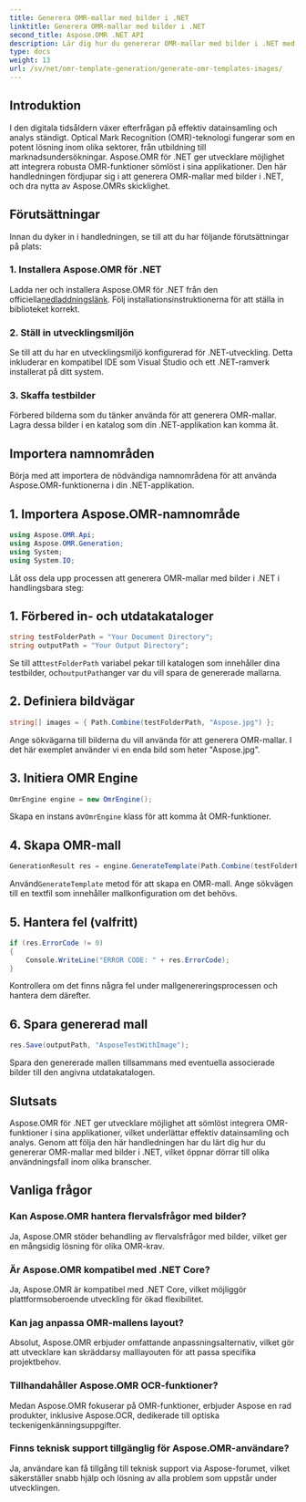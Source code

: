 ```yaml
---
title: Generera OMR-mallar med bilder i .NET
linktitle: Generera OMR-mallar med bilder i .NET
second_title: Aspose.OMR .NET API
description: Lär dig hur du genererar OMR-mallar med bilder i .NET med Aspose.OMR för effektiv datainsamling och analys. Kom igång idag!
type: docs
weight: 13
url: /sv/net/omr-template-generation/generate-omr-templates-images/
---
```

## Introduktion
I den digitala tidsåldern växer efterfrågan på effektiv datainsamling och analys ständigt. Optical Mark Recognition (OMR)-teknologi fungerar som en potent lösning inom olika sektorer, från utbildning till marknadsundersökningar. Aspose.OMR för .NET ger utvecklare möjlighet att integrera robusta OMR-funktioner sömlöst i sina applikationer. Den här handledningen fördjupar sig i att generera OMR-mallar med bilder i .NET, och dra nytta av Aspose.OMRs skicklighet.
## Förutsättningar
Innan du dyker in i handledningen, se till att du har följande förutsättningar på plats:
### 1. Installera Aspose.OMR för .NET
Ladda ner och installera Aspose.OMR för .NET från den officiella[nedladdningslänk](https://releases.aspose.com/omr/net/). Följ installationsinstruktionerna för att ställa in biblioteket korrekt.
### 2. Ställ in utvecklingsmiljön
Se till att du har en utvecklingsmiljö konfigurerad för .NET-utveckling. Detta inkluderar en kompatibel IDE som Visual Studio och ett .NET-ramverk installerat på ditt system.
### 3. Skaffa testbilder
Förbered bilderna som du tänker använda för att generera OMR-mallar. Lagra dessa bilder i en katalog som din .NET-applikation kan komma åt.
## Importera namnområden
Börja med att importera de nödvändiga namnområdena för att använda Aspose.OMR-funktionerna i din .NET-applikation.
## 1. Importera Aspose.OMR-namnområde
```csharp
using Aspose.OMR.Api;
using Aspose.OMR.Generation;
using System;
using System.IO;
```
Låt oss dela upp processen att generera OMR-mallar med bilder i .NET i handlingsbara steg:
## 1. Förbered in- och utdatakataloger
```csharp
string testFolderPath = "Your Document Directory";
string outputPath = "Your Output Directory";
```
 Se till att`testFolderPath` variabel pekar till katalogen som innehåller dina testbilder, och`outputPath`anger var du vill spara de genererade mallarna.
## 2. Definiera bildvägar
```csharp
string[] images = { Path.Combine(testFolderPath, "Aspose.jpg") };
```
Ange sökvägarna till bilderna du vill använda för att generera OMR-mallar. I det här exemplet använder vi en enda bild som heter "Aspose.jpg".
## 3. Initiera OMR Engine
```csharp
OmrEngine engine = new OmrEngine();
```
 Skapa en instans av`OmrEngine` klass för att komma åt OMR-funktioner.
## 4. Skapa OMR-mall
```csharp
GenerationResult res = engine.GenerateTemplate(Path.Combine(testFolderPath, "AsposeTestWithImage.txt"), images);
```
 Använd`GenerateTemplate` metod för att skapa en OMR-mall. Ange sökvägen till en textfil som innehåller mallkonfiguration om det behövs.
## 5. Hantera fel (valfritt)
```csharp
if (res.ErrorCode != 0)
{
    Console.WriteLine("ERROR CODE: " + res.ErrorCode);
}
```
Kontrollera om det finns några fel under mallgenereringsprocessen och hantera dem därefter.
## 6. Spara genererad mall
```csharp
res.Save(outputPath, "AsposeTestWithImage");
```
Spara den genererade mallen tillsammans med eventuella associerade bilder till den angivna utdatakatalogen.
## Slutsats
Aspose.OMR för .NET ger utvecklare möjlighet att sömlöst integrera OMR-funktioner i sina applikationer, vilket underlättar effektiv datainsamling och analys. Genom att följa den här handledningen har du lärt dig hur du genererar OMR-mallar med bilder i .NET, vilket öppnar dörrar till olika användningsfall inom olika branscher.
## Vanliga frågor
### Kan Aspose.OMR hantera flervalsfrågor med bilder?
Ja, Aspose.OMR stöder behandling av flervalsfrågor med bilder, vilket ger en mångsidig lösning för olika OMR-krav.
### Är Aspose.OMR kompatibel med .NET Core?
Ja, Aspose.OMR är kompatibel med .NET Core, vilket möjliggör plattformsoberoende utveckling för ökad flexibilitet.
### Kan jag anpassa OMR-mallens layout?
Absolut, Aspose.OMR erbjuder omfattande anpassningsalternativ, vilket gör att utvecklare kan skräddarsy malllayouten för att passa specifika projektbehov.
### Tillhandahåller Aspose.OMR OCR-funktioner?
Medan Aspose.OMR fokuserar på OMR-funktioner, erbjuder Aspose en rad produkter, inklusive Aspose.OCR, dedikerade till optiska teckenigenkänningsuppgifter.
### Finns teknisk support tillgänglig för Aspose.OMR-användare?
Ja, användare kan få tillgång till teknisk support via Aspose-forumet, vilket säkerställer snabb hjälp och lösning av alla problem som uppstår under utvecklingen.